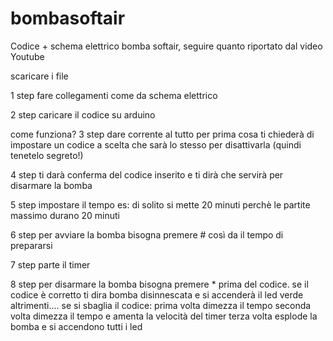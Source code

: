 # bombasoftair
Codice + schema elettrico bomba softair, seguire quanto riportato dal video Youtube

scaricare i file 

1 step 
fare collegamenti come da schema elettrico

2 step
caricare il codice su arduino

come funziona?
3 step
dare corrente al tutto
per prima cosa ti chiederà di impostare un codice a scelta che sarà lo stesso per disattivarla (quindi tenetelo segreto!)

4 step
ti darà conferma del codice inserito e ti dirà che servirà per disarmare la bomba

5 step
impostare il tempo es: di solito si mette 20 minuti perchè le partite massimo durano 20 minuti

6 step
per avviare la bomba bisogna premere # così da il tempo di prepararsi

7 step
parte il timer

8 step
per disarmare la bomba bisogna premere * prima del codice.
se il codice è corretto ti dira bomba disinnescata e si accenderà il led verde altrimenti....
se si sbaglia il codice:
prima volta dimezza il tempo
seconda volta dimezza il tempo e amenta la velocità del timer
terza volta esplode la bomba e si accendono tutti i led


